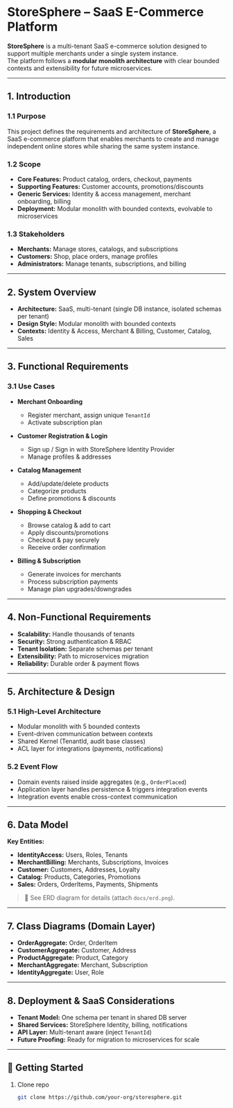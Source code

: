 # StoreSphere – SaaS E-Commerce Platform

**StoreSphere** is a multi-tenant SaaS e-commerce solution designed to support multiple merchants under a single system instance.  
The platform follows a **modular monolith architecture** with clear bounded contexts and extensibility for future microservices.

---

## 1. Introduction

### 1.1 Purpose
This project defines the requirements and architecture of **StoreSphere**, a SaaS e-commerce platform that enables merchants to create and manage independent online stores while sharing the same system instance.

### 1.2 Scope
- **Core Features:** Product catalog, orders, checkout, payments  
- **Supporting Features:** Customer accounts, promotions/discounts  
- **Generic Services:** Identity & access management, merchant onboarding, billing  
- **Deployment:** Modular monolith with bounded contexts, evolvable to microservices  

### 1.3 Stakeholders
- **Merchants:** Manage stores, catalogs, and subscriptions  
- **Customers:** Shop, place orders, manage profiles  
- **Administrators:** Manage tenants, subscriptions, and billing  

---

## 2. System Overview

- **Architecture:** SaaS, multi-tenant (single DB instance, isolated schemas per tenant)  
- **Design Style:** Modular monolith with bounded contexts  
- **Contexts:** Identity & Access, Merchant & Billing, Customer, Catalog, Sales  

---

## 3. Functional Requirements

### 3.1 Use Cases
- **Merchant Onboarding**
  - Register merchant, assign unique `TenantId`
  - Activate subscription plan  

- **Customer Registration & Login**
  - Sign up / Sign in with StoreSphere Identity Provider
  - Manage profiles & addresses  

- **Catalog Management**
  - Add/update/delete products
  - Categorize products
  - Define promotions & discounts  

- **Shopping & Checkout**
  - Browse catalog & add to cart
  - Apply discounts/promotions
  - Checkout & pay securely
  - Receive order confirmation  

- **Billing & Subscription**
  - Generate invoices for merchants
  - Process subscription payments
  - Manage plan upgrades/downgrades  

---

## 4. Non-Functional Requirements

- **Scalability:** Handle thousands of tenants  
- **Security:** Strong authentication & RBAC  
- **Tenant Isolation:** Separate schemas per tenant  
- **Extensibility:** Path to microservices migration  
- **Reliability:** Durable order & payment flows  

---

## 5. Architecture & Design

### 5.1 High-Level Architecture
- Modular monolith with 5 bounded contexts  
- Event-driven communication between contexts  
- Shared Kernel (TenantId, audit base classes)  
- ACL layer for integrations (payments, notifications)  

### 5.2 Event Flow
- Domain events raised inside aggregates (e.g., `OrderPlaced`)  
- Application layer handles persistence & triggers integration events  
- Integration events enable cross-context communication  

---

## 6. Data Model

**Key Entities:**
- **IdentityAccess:** Users, Roles, Tenants  
- **MerchantBilling:** Merchants, Subscriptions, Invoices  
- **Customer:** Customers, Addresses, Loyalty  
- **Catalog:** Products, Categories, Promotions  
- **Sales:** Orders, OrderItems, Payments, Shipments  

> 📌 See ERD diagram for details (attach `docs/erd.png`).  

---

## 7. Class Diagrams (Domain Layer)

- **OrderAggregate:** Order, OrderItem  
- **CustomerAggregate:** Customer, Address  
- **ProductAggregate:** Product, Category  
- **MerchantAggregate:** Merchant, Subscription  
- **IdentityAggregate:** User, Role  

---

## 8. Deployment & SaaS Considerations

- **Tenant Model:** One schema per tenant in shared DB server  
- **Shared Services:** StoreSphere Identity, billing, notifications  
- **API Layer:** Multi-tenant aware (inject `TenantId`)  
- **Future Proofing:** Ready for migration to microservices for scale  

---

## 🚀 Getting Started

1. Clone repo  
   ```bash
   git clone https://github.com/your-org/storesphere.git
